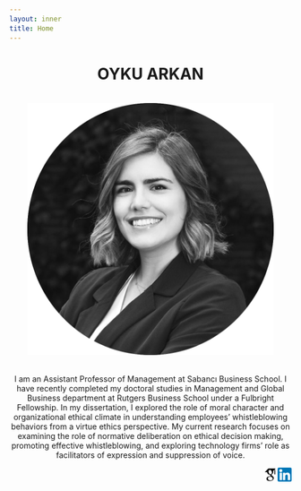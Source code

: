 ```yaml
---
layout: inner
title: Home
---
```

# <center> OYKU ARKAN

<p align="center">
	<br />
  <img style="height:450px;width:440px" src="/assets/pics/profile1122.png">
<!--   <img style="height:450px;width:490px" src="/assets/pics/oyku_profile_round.png"> -->
</p>
<!-- <p align="center">
	<br />
  <img style="height:300px;width:478px" src="/assets/pics/profile_whole.jpg">
</p> -->

<p align="center">
	<br />
	I am an Assistant Professor of Management at Sabancı Business School. I have recently completed my doctoral studies in Management and Global Business department at Rutgers Business School under a Fulbright Fellowship. In my dissertation, I explored the role of moral character and organizational ethical climate in understanding employees’ whistleblowing behaviors from a virtue ethics perspective. My current research focuses on examining the role of normative deliberation on ethical decision making, promoting effective whistleblowing, and exploring technology firms’ role as facilitators of expression and suppression of voice.
</p>

[<img align="right" src="assets/images/linkedinicon.png" style="height:25px;width:25px">](https://www.linkedin.com/in/oyku-arkan-429b1130/)
[<img align="right" src="assets/images/scholaricon.png" style="height:25px;width:25px">](https://scholar.google.com/citations?user=TUd4wUoAAAAJ&hl=tr&oi=ao)
